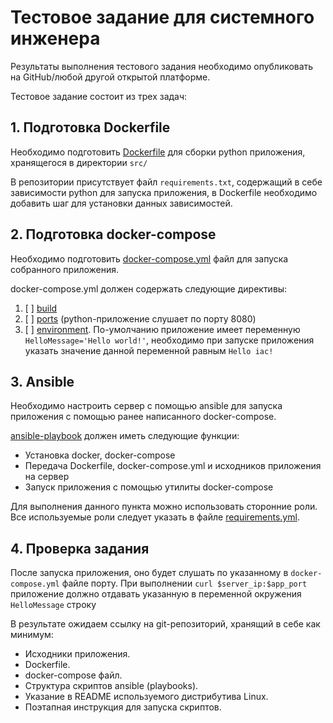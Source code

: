 # Тестовое задание для системного инженера

Результаты выполнения тестового задания необходимо опубликовать на GitHub/любой другой открытой платформе.

Тестовое задание состоит из трех задач:

## 1. Подготовка Dockerfile

Необходимо подготовить [Dockerfile](https://docs.docker.com/engine/reference/builder/) для сборки python приложения, 
хранящегося в директории `src/`

В репозитории присутствует файл `requirements.txt`, содержащий в себе зависимости python для запуска приложения, в Dockerfile необходимо добавить шаг для установки данных зависимостей.

## 2. Подготовка docker-compose

   Необходимо подготовить [docker-compose.yml](https://docs.docker.com/compose/compose-file/compose-file-v3/) файл для запуска собранного приложения.

   docker-compose.yml должен содержать следующие директивы:
1. [ ]    [build](https://docs.docker.com/compose/compose-file/compose-file-v3/#build) 
2. [ ]    [ports](https://docs.docker.com/compose/compose-file/compose-file-v3/#ports) (python-приложение слушает по порту 8080)
3. [ ]    [environment](https://docs.docker.com/compose/compose-file/compose-file-v3/#environment). По-умолчанию приложение имеет переменную `HelloMessage='Hello world!'`, необходимо при запуске приложения указать значение данной переменной равным `Hello iac!`

## 3. Ansible
Необходимо настроить сервер с помощью ansible для запуска приложения с помощью ранее написанного docker-compose.

   [ansible-playbook](https://docs.ansible.com/ansible/latest/playbook_guide/playbooks_intro.html) должен иметь следующие функции:
- Установка docker, docker-compose
- Передача Dockerfile, docker-compose.yml и исходников приложения на сервер
- Запуск приложения с помощью утилиты docker-compose


Для выполнения данного пункта можно использовать сторонние роли.
Все используемые роли следует указать в файле [requirements.yml](https://docs.ansible.com/ansible/latest/galaxy/user_guide.html#installing-multiple-roles-from-a-file).

## 4. Проверка задания

После запуска приложения, оно будет слушать по указанному в `docker-compose.yml` файле порту.
При выполнении `curl $server_ip:$app_port` приложение должно отдавать указанную в переменной окружения `HelloMessage` строку

В результате ожидаем ссылку на git-репозиторий, хранящий в себе как минимум:
* Исходники приложения.
* Dockerfile.
* docker-compose файл.
* Структура скриптов ansible (playbooks).
* Указание в README используемого дистрибутива Linux.
* Поэтапная инструкция для запуска скриптов.
